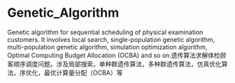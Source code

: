 # Genetic_Algorithm
Genetic algorithm for sequential scheduling of physical examination customers. It involves local search, single-population genetic algorithm, multi-population genetic algorithm, simulation optimization algorithm, Optimal Computing Budget Allocation (OCBA) and so on.遗传算法求解体检顾客顺序调度问题。涉及局部搜索，单种群遗传算法，多种群遗传算法，仿真优化算法，序优化，最优计算量分配（OCBA）等

